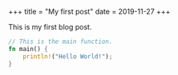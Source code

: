 +++
title = "My first post"
date = 2019-11-27
+++

This is my first blog post.

```rust
// This is the main function.
fn main() {
    println!("Hello World!");
}
```
